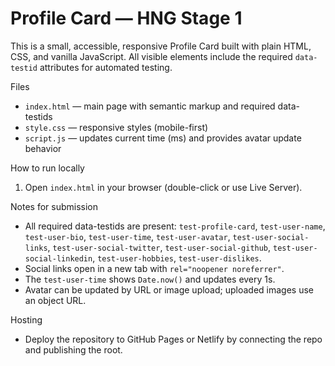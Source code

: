 # Profile Card — HNG Stage 1

This is a small, accessible, responsive Profile Card built with plain HTML, CSS, and vanilla JavaScript. All visible elements include the required `data-testid` attributes for automated testing.

Files
- `index.html` — main page with semantic markup and required data-testids
- `style.css` — responsive styles (mobile-first)
- `script.js` — updates current time (ms) and provides avatar update behavior

How to run locally
1. Open `index.html` in your browser (double-click or use Live Server).

Notes for submission
- All required data-testids are present: `test-profile-card`, `test-user-name`, `test-user-bio`, `test-user-time`, `test-user-avatar`, `test-user-social-links`, `test-user-social-twitter`, `test-user-social-github`, `test-user-social-linkedin`, `test-user-hobbies`, `test-user-dislikes`.
- Social links open in a new tab with `rel="noopener noreferrer"`.
- The `test-user-time` shows `Date.now()` and updates every 1s.
- Avatar can be updated by URL or image upload; uploaded images use an object URL.

Hosting
- Deploy the repository to GitHub Pages or Netlify by connecting the repo and publishing the root.
